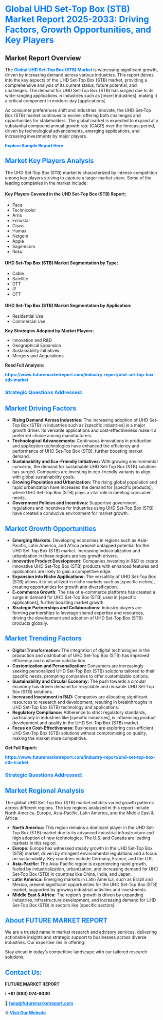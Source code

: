 <h1 style="color: #007BFF;">Global UHD Set-Top Box (STB) Market Report 2025-2033: Driving Factors, Growth Opportunities, and Key Players</h1>

<section id="overview">
<h2>Market Report Overview</h2>
<p>The <a href="https://www.futuremarketreport.com/industry-report/uhd-set-top-box-stb-market" style="color: #007BFF; text-decoration: none;"><strong>Global UHD Set-Top Box (STB) Market</strong></a> is witnessing significant growth, driven by increasing demand across various industries. This report delves into the key aspects of the UHD Set-Top Box (STB) market, providing a comprehensive analysis of its current status, future potential, and challenges. The demand for UHD Set-Top Box (STB) has surged due to its wide-ranging applications in industries such as [insert industries], making it a critical component in modern-day [applications].</p>
<p>As consumer preferences shift and industries innovate, the UHD Set-Top Box (STB) market continues to evolve, offering both challenges and opportunities for stakeholders. The global market is expected to expand at a substantial compound annual growth rate (CAGR) over the forecast period, driven by technological advancements, emerging applications, and increasing investments by major players.</p>
</section>

<section id="overview">
<p><a href="https://www.futuremarketreport.com/request-sample/reportId=105229" style="color: #007BFF; text-decoration: none;"><strong>Explore Sample Report Here</strong></a></p>
</section>

<section id="key-players">
<h2 style="color: #007BFF;">Market Key Players Analysis</h2>
<p>The UHD Set-Top Box (STB) market is characterized by intense competition among key players striving to capture a larger market share. Some of the leading companies in the market include:</p>
<h4>Key Players Covered in the UHD Set-Top Box (STB) Report:</h4>
<ul><li>Pace</li><li>Technicolor</li><li>Arris</li><li>Echostar</li><li>Cisco</li><li>Humax</li><li>Netgem</li><li>Apple</li><li>Sagemcom</li><li>Roku</li></ul>
<h4>UHD Set-Top Box (STB) Market Segmentation by Type:</h4>
<ul><li>Cable</li><li>Satellite</li><li>DTT</li><li>IP</li><li>OTT</li></ul>

<h4>UHD Set-Top Box (STB) Market Segmentation by Application:</h4>
<ul><li>Residential Use</li><li>Commercial Use</li></ul>
<p><strong>Key Strategies Adopted by Market Players:</strong></p>
<ul>
<li>Innovation and R&D</li>
<li>Geographical Expansion</li>
<li>Sustainability Initiatives</li>
<li>Mergers and Acquisitions</li>
</ul>
</section>

<section>
<p><strong>Read Full Analysis: </strong></p><a href="https://www.futuremarketreport.com/industry-report/uhd-set-top-box-stb-market" style="color: #007BFF; text-decoration: none;"><strong>https://www.futuremarketreport.com/industry-report/uhd-set-top-box-stb-market</strong></a>
<h3 style="color: #007BFF;">Strategic Questions Addressed:</h3>
</section>

<section id="driving-factors">
<h2 style="color: #007BFF;">Market Driving Factors</h2>
<ul>
<li><strong>Rising Demand Across Industries:</strong> The increasing adoption of UHD Set-Top Box (STB) in industries such as [specific industries] is a major growth driver. Its versatile applications and cost-effectiveness make it a preferred choice among manufacturers.</li>
<li><strong>Technological Advancements:</strong> Continuous innovations in production and application technologies have enhanced the efficiency and performance of UHD Set-Top Box (STB), further boosting market demand.</li>
<li><strong>Sustainability and Eco-Friendly Initiatives:</strong> With growing environmental concerns, the demand for sustainable UHD Set-Top Box (STB) solutions has surged. Companies are investing in eco-friendly variants to align with global sustainability goals.</li>
<li><strong>Growing Population and Urbanization:</strong> The rising global population and rapid urbanization have increased the demand for [specific products], where UHD Set-Top Box (STB) plays a vital role in meeting consumer needs.</li>
<li><strong>Government Policies and Incentives:</strong> Supportive government regulations and incentives for industries using UHD Set-Top Box (STB) have created a conducive environment for market growth.</li>
</ul>
</section>

<section id="growth-opportunities">
<h2 style="color: #007BFF;">Market Growth Opportunities</h2>
<ul>
<li><strong>Emerging Markets:</strong> Developing economies in regions such as Asia-Pacific, Latin America, and Africa present untapped potential for the UHD Set-Top Box (STB) market. Increasing industrialization and urbanization in these regions are key growth drivers.</li>
<li><strong>Innovative Product Development:</strong> Companies investing in R&D to create innovative UHD Set-Top Box (STB) products with enhanced features and applications are likely to gain a competitive edge.</li>
<li><strong>Expansion into Niche Applications:</strong> The versatility of UHD Set-Top Box (STB) allows it to be utilized in niche markets such as [specific niches], creating opportunities for growth and diversification.</li>
<li><strong>E-commerce Growth:</strong> The rise of e-commerce platforms has created a surge in demand for UHD Set-Top Box (STB) used in [specific applications], further boosting market growth.</li>
<li><strong>Strategic Partnerships and Collaborations:</strong> Industry players are forming partnerships to leverage shared expertise and resources, driving the development and adoption of UHD Set-Top Box (STB) products globally.</li>
</ul>
</section>

<section id="trending-factors">
<h2 style="color: #007BFF;">Market Trending Factors</h2>
<ul>
<li><strong>Digital Transformation:</strong> The integration of digital technologies in the production and distribution of UHD Set-Top Box (STB) has improved efficiency and customer satisfaction.</li>
<li><strong>Customization and Personalization:</strong> Consumers are increasingly seeking personalized UHD Set-Top Box (STB) solutions tailored to their specific needs, prompting companies to offer customizable options.</li>
<li><strong>Sustainability and Circular Economy:</strong> The push towards a circular economy has driven demand for recyclable and reusable UHD Set-Top Box (STB) solutions.</li>
<li><strong>Increased Investment in R&D:</strong> Companies are allocating significant resources to research and development, resulting in breakthroughs in UHD Set-Top Box (STB) technology and applications.</li>
<li><strong>Regulatory Compliance:</strong> Adherence to strict regulatory standards, particularly in industries like [specific industries], is influencing product development and quality in the UHD Set-Top Box (STB) market.</li>
<li><strong>Focus on Cost-Effectiveness:</strong> Businesses are exploring cost-efficient UHD Set-Top Box (STB) solutions without compromising on quality, making the market more competitive.</li>
</ul>
</section>

<section>
<p><strong>Get Full Report: </strong></p><a href="https://www.futuremarketreport.com/industry-report/uhd-set-top-box-stb-market" style="color: #007BFF; text-decoration: none;"><strong>https://www.futuremarketreport.com/industry-report/uhd-set-top-box-stb-market</strong></a>
<h3 style="color: #007BFF;">Strategic Questions Addressed:</h3>
</section>


<section id="regional-analysis">
<h2 style="color: #007BFF;">Market Regional Analysis</h2>
<p>The global UHD Set-Top Box (STB) market exhibits varied growth patterns across different regions. The key regions analyzed in this report include North America, Europe, Asia-Pacific, Latin America, and the Middle East & Africa:</p>
<ul>
<li><strong>North America:</strong> This region remains a dominant player in the UHD Set-Top Box (STB) market due to its advanced industrial infrastructure and high adoption of new technologies. The U.S. and Canada are leading markets in this region.</li>
<li><strong>Europe:</strong> Europe has witnessed steady growth in the UHD Set-Top Box (STB) market, driven by stringent environmental regulations and a focus on sustainability. Key countries include Germany, France, and the U.K.</li>
<li><strong>Asia-Pacific:</strong> The Asia-Pacific region is experiencing rapid growth, fueled by industrialization, urbanization, and increasing demand for UHD Set-Top Box (STB) in countries like China, India, and Japan.</li>
<li><strong>Latin America:</strong> Emerging markets in Latin America, such as Brazil and Mexico, present significant opportunities for the UHD Set-Top Box (STB) market, supported by growing industrial activities and investments.</li>
<li><strong>Middle East & Africa:</strong> The region’s growth is driven by expanding industries, infrastructure development, and increasing demand for UHD Set-Top Box (STB) in sectors like [specific sectors].</li>
</ul>
</section>

<footer>
<h2 style="color: #007BFF;">About FUTURE MARKET REPORT</h2>
<p>We are a trusted name in market research and advisory services, delivering actionable insights and strategic support to businesses across diverse industries. Our expertise lies in offering:</p>

<p>Stay ahead in today’s competitive landscape with our tailored research solutions.</p>

<h2 style="color: #007BFF;">Contact Us:</h2>
<p><strong>FUTURE MARKET REPORT</strong></p>
<p>📞 <strong>+91 (883) 074-8030</strong></p>
<p>📧 <strong><a href="mailto:help@futuremarketreport.com" style="color: #007BFF;">help@futuremarketreport.com</a></strong></p>
<p>🌐 <strong><a href="https://www.futuremarketreport.com/" style="color: #007BFF;">Visit Our Website</a></strong></p>
</footer>
